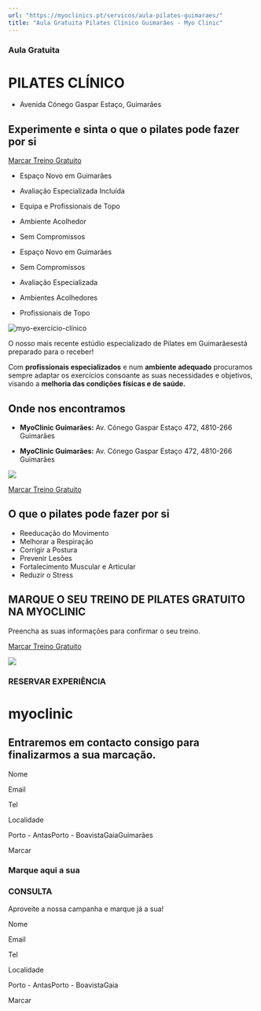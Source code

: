 ```yaml
---
url: "https://myoclinics.pt/servicos/aula-pilates-guimaraes/"
title: "Aula Gratuita Pilates Clínico Guimarães - Myo Clinic"
---
```


### Aula Gratuita

# PILATES CLÍNICO

- Avenida Cónego Gaspar Estaço, Guimarães

## Experimente e sinta  o que o pilates pode fazer por si

[Marcar Treino Gratuito](https://myoclinics.pt/servicos/aula-pilates-guimaraes/#elementor-action%3Aaction%3Dpopup%3Aopen%26settings%3DeyJpZCI6IjIyMzYiLCJ0b2dnbGUiOmZhbHNlfQ%3D%3D)

- Espaço Novo em Guimarães
- Avaliação Especializada Incluída
- Equipa e Profissionais de Topo
- Ambiente Acolhedor
- Sem Compromissos

- Espaço Novo em Guimarães
- Sem Compromissos
- Avaliação Especializada
- Ambientes Acolhedores
- Profissionais de Topo

![myo-exercício-clínico](https://myoclinics.pt/wp-content/uploads/2021/03/myo-exerci%CC%81cio-cli%CC%81nico.jpg)

O nosso mais recente estúdio especializado de Pilates em Guimarãesestá preparado para o receber!

Com **profissionais especializados** e num **ambiente adequado** procuramos sempre adaptar os exercícios consoante as suas necessidades e objetivos, visando a **melhoria das condições físicas e de saúde.**

## Onde nos encontramos

- **MyoClinic Guimarães:** Av. Cónego Gaspar Estaço 472, 4810-266 Guimarães

- **MyoClinic Guimarães:** Av. Cónego Gaspar Estaço 472, 4810-266 Guimarães

![](https://myoclinics.pt/wp-content/uploads/2020/10/myo_clinic_home_fotos7.jpg)

[Marcar Treino Gratuito](https://myoclinics.pt/servicos/aula-pilates-guimaraes/#elementor-action%3Aaction%3Dpopup%3Aopen%26settings%3DeyJpZCI6IjIyMzYiLCJ0b2dnbGUiOmZhbHNlfQ%3D%3D)

## O que o pilates pode fazer por si

- Reeducação do Movimento
- Melhorar a Respiração
- Corrigir a Postura
- Prevenir Lesões
- Fortalecimento Muscular e Articular
- Reduzir o Stress

## MARQUE O SEU TREINO DE PILATES GRATUITO NA MYOCLINIC

Preencha as suas informações para confirmar o seu treino.

[Marcar Treino Gratuito](https://myoclinics.pt/servicos/aula-pilates-guimaraes/#elementor-action%3Aaction%3Dpopup%3Aopen%26settings%3DeyJpZCI6IjIyMzYiLCJ0b2dnbGUiOmZhbHNlfQ%3D%3D)

![](https://myoclinics.pt/wp-content/uploads/2019/11/logo-exerciciocomsaude2_270x.png)

### RESERVAR EXPERIÊNCIA

# myoclinic

## Entraremos em contacto consigo para finalizarmos a sua marcação.

Nome

Email

Tel

Localidade

Porto - AntasPorto - BoavistaGaiaGuimarães

Marcar

### Marque aqui a sua

### CONSULTA

Aproveite a nossa campanha e marque já a sua!

Nome

Email

Tel

Localidade

Porto - AntasPorto - BoavistaGaia

Marcar